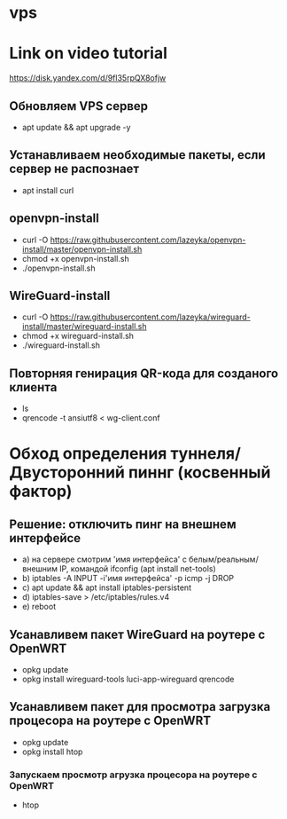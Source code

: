 # vps

# Link on video tutorial
https://disk.yandex.com/d/9fl35rpQX8ofjw

## Обновляем VPS сервер
- apt update && apt upgrade -y

## Устанавливаем необходимые пакеты, если сервер не распознает
- apt install curl

## openvpn-install
- curl -O https://raw.githubusercontent.com/lazeyka/openvpn-install/master/openvpn-install.sh
- chmod +x openvpn-install.sh
- ./openvpn-install.sh

## WireGuard-install
- curl -O https://raw.githubusercontent.com/lazeyka/wireguard-install/master/wireguard-install.sh
- chmod +x wireguard-install.sh
- ./wireguard-install.sh

## Повторняя генирация QR-кода для созданого клиента
- ls
- qrencode -t ansiutf8 < wg-client.conf

# Обход определения туннеля/Двусторонний пиннг (косвенный фактор)
## Решение: отключить пинг на внешнем интерфейсе

- a) на сервере смотрим 'имя интерфейса' с белым/реальным/ внешним IP, командой ifconfig (apt install net-tools)
- b) iptables -A INPUT -i'имя интерфейса' -p icmp -j DROP
- c) apt update && apt install iptables-persistent
- d) iptables-save > /etc/iptables/rules.v4
- e) reboot

## Усанавливем пакет WireGuard на роутере с OpenWRT
- opkg update
- opkg install wireguard-tools luci-app-wireguard qrencode

## Усанавливем пакет для просмотра загрузка процесора на роутере с OpenWRT
- opkg update
- opkg install htop
### Запускаем просмотр агрузка процесора на роутере с OpenWRT
- htop
